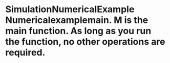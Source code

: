# SimulationNumericalExample   Numericalexamplemain. M is the main function. As long as you run the function, no other operations are required.

